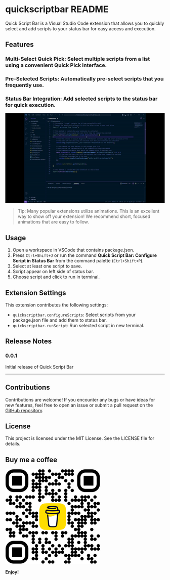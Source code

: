 # quickscriptbar README

Quick Script Bar is a Visual Studio Code extension that allows you to quickly select and add scripts to your status bar for easy access and execution.

## Features

### Multi-Select Quick Pick: Select multiple scripts from a list using a convenient Quick Pick interface.

### Pre-Selected Scripts: Automatically pre-select scripts that you frequently use.

### Status Bar Integration: Add selected scripts to the status bar for quick execution.

![Features](images/quickScriptBar.gif)

> Tip: Many popular extensions utilize animations. This is an excellent way to show off your extension! We recommend short, focused animations that are easy to follow.

## Usage

1. Open a workspace in VSCode that contains package.json.
2. Press `Ctrl+Shift+J` or run the command **Quick Script Bar: Configure Script in Status Bar** from the command palette (`Ctrl+Shift+P`).
3. Select at least one script to save.
4. Script appear on left side of status bar.
5. Choose script and click to run in terminal.

## Extension Settings

This extension contributes the following settings:

- `quickscriptbar.configureScripts`: Select scripts from your package.json file and add them to status bar.
- `quickscriptbar.runScript`: Run selected script in new terminal.

## Release Notes

### 0.0.1

Initial release of Quick Script Bar

---

## Contributions

Contributions are welcome! If you encounter any bugs or have ideas for new features, feel free to open an issue or submit a pull request on the [GitHub repository](https://github.com/Staxar/quickscriptbar).

## License

This project is licensed under the MIT License. See the LICENSE file for details.

## Buy me a coffee

<a href="https://buymeacoffee.com/staxar" target="_blank">
    <img src="images/bmc_qr.png" alt="Buy me a coffee">
</a>

**Enjoy!**
